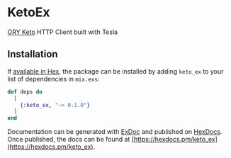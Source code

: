 # KetoEx

[ORY Keto](https://www.ory.sh/keto/) HTTP Client built with Tesla

## Installation

If [available in Hex](https://hex.pm/docs/publish), the package can be installed
by adding `keto_ex` to your list of dependencies in `mix.exs`:

```elixir
def deps do
  [
    {:keto_ex, "~> 0.1.0"}
  ]
end
```

Documentation can be generated with [ExDoc](https://github.com/elixir-lang/ex_doc)
and published on [HexDocs](https://hexdocs.pm). Once published, the docs can
be found at [https://hexdocs.pm/keto_ex](https://hexdocs.pm/keto_ex).


